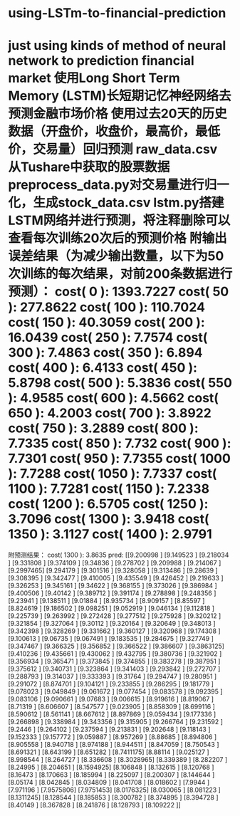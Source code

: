 # using-LSTm-to-financial-prediction
just using kinds of method of neural network to prediction financial market
使用Long Short Term Memory (LSTM)长短期记忆神经网络去预测金融市场价格
使用过去20天的历史数据（开盘价，收盘价，最高价，最低价，交易量）回归预测
raw_data.csv 从Tushare中获取的股票数据
preprocess_data.py对交易量进行归一化，生成stock_data.csv
lstm.py搭建LSTM网络并进行预测，将注释删除可以查看每次训练20次后的预测价格
附输出误差结果（为减少输出数量，以下为50次训练的每次结果，对前200条数据进行预测）：
cost( 0 ):  1393.7227
cost( 50 ):  277.8622
cost( 100 ):  110.7024
cost( 150 ):  40.3059
cost( 200 ):  16.0439
cost( 250 ):  7.7574
cost( 300 ):  7.4863
cost( 350 ):  6.894
cost( 400 ):  6.4133
cost( 450 ):  5.8798
cost( 500 ):  5.3836
cost( 550 ):  4.9585
cost( 600 ):  4.5662
cost( 650 ):  4.2003
cost( 700 ):  3.8922
cost( 750 ):  3.2889
cost( 800 ):  7.7335
cost( 850 ):  7.732
cost( 900 ):  7.7301
cost( 950 ):  7.7355
cost( 1000 ):  7.7288
cost( 1050 ):  7.7337
cost( 1100 ):  7.7281
cost( 1150 ):  7.2338
cost( 1200 ):  6.5705
cost( 1250 ):  3.7096
cost( 1300 ):  3.9418
cost( 1350 ):  3.1127
cost( 1400 ):  2.9791
========================
附预测结果：
cost( 1300 ):  3.8635
pred: 
[[9.200998 ]
 [9.149523 ]
 [9.218034 ]
 [9.331808 ]
 [9.374109 ]
 [9.34836  ]
 [9.278702 ]
 [9.209988 ]
 [9.214067 ]
 [9.2997465]
 [9.294179 ]
 [9.301516 ]
 [9.328058 ]
 [9.313486 ]
 [9.28639  ]
 [9.308395 ]
 [9.342477 ]
 [9.410005 ]
 [9.435549 ]
 [9.426452 ]
 [9.219633 ]
 [9.326253 ]
 [9.345161 ]
 [9.34622  ]
 [9.368155 ]
 [9.373026 ]
 [9.386984 ]
 [9.400506 ]
 [9.40142  ]
 [9.389712 ]
 [9.391174 ]
 [9.278898 ]
 [9.248356 ]
 [9.23941  ]
 [9.138511 ]
 [9.01884  ]
 [8.935734 ]
 [8.909157 ]
 [8.85597  ]
 [8.824619 ]
 [9.186502 ]
 [9.098251 ]
 [9.052919 ]
 [9.046134 ]
 [9.112818 ]
 [9.225739 ]
 [9.263992 ]
 [9.272428 ]
 [9.277512 ]
 [9.275928 ]
 [9.320212 ]
 [9.321854 ]
 [9.327064 ]
 [9.30112  ]
 [9.320164 ]
 [9.320649 ]
 [9.348013 ]
 [9.342398 ]
 [9.328269 ]
 [9.331662 ]
 [9.360127 ]
 [9.320968 ]
 [9.174308 ]
 [9.100613 ]
 [9.06735  ]
 [9.067491 ]
 [9.183535 ]
 [9.284675 ]
 [9.327749 ]
 [9.347467 ]
 [9.366325 ]
 [9.356852 ]
 [9.366522 ]
 [9.386607 ]
 [9.3863125]
 [9.410236 ]
 [9.435661 ]
 [9.430062 ]
 [9.432795 ]
 [9.380736 ]
 [9.321902 ]
 [9.356934 ]
 [9.365471 ]
 [9.373845 ]
 [9.374855 ]
 [9.383278 ]
 [9.387951 ]
 [9.375612 ]
 [9.340731 ]
 [9.323864 ]
 [9.341403 ]
 [9.293842 ]
 [9.272707 ]
 [9.288793 ]
 [9.314037 ]
 [9.333393 ]
 [9.31764  ]
 [9.294747 ]
 [9.280951 ]
 [9.291072 ]
 [8.874701 ]
 [9.104121 ]
 [9.233855 ]
 [9.286295 ]
 [9.181779 ]
 [9.078023 ]
 [9.049849 ]
 [9.061672 ]
 [9.077454 ]
 [9.083578 ]
 [9.092395 ]
 [9.083106 ]
 [9.090661 ]
 [9.07683  ]
 [9.006615 ]
 [8.919616 ]
 [8.819067 ]
 [8.71319  ]
 [8.606607 ]
 [8.547577 ]
 [9.023905 ]
 [8.858309 ]
 [8.699116 ]
 [8.590612 ]
 [8.561141 ]
 [8.667612 ]
 [8.897869 ]
 [9.059434 ]
 [9.177336 ]
 [9.266898 ]
 [9.338984 ]
 [9.343356 ]
 [9.315905 ]
 [9.266764 ]
 [9.231592 ]
 [9.2446   ]
 [9.264102 ]
 [9.237594 ]
 [9.213831 ]
 [9.202648 ]
 [9.118143 ]
 [9.152333 ]
 [9.157772 ]
 [9.059887 ]
 [8.957269 ]
 [8.88685  ]
 [8.894806 ]
 [8.905558 ]
 [8.940718 ]
 [8.974188 ]
 [8.944511 ]
 [8.847059 ]
 [8.750543 ]
 [8.691321 ]
 [8.643199 ]
 [8.651282 ]
 [8.7411175]
 [8.88114  ]
 [9.025127 ]
 [8.998544 ]
 [8.264727 ]
 [8.336608 ]
 [8.3028965]
 [8.339389 ]
 [8.282207 ]
 [8.24995  ]
 [8.204651 ]
 [8.1594925]
 [8.106848 ]
 [8.132615 ]
 [8.120768 ]
 [8.16473  ]
 [8.170663 ]
 [8.185994 ]
 [8.225097 ]
 [8.200307 ]
 [8.144644 ]
 [8.05174  ]
 [8.042845 ]
 [8.034809 ]
 [8.041708 ]
 [8.018602 ]
 [7.9944   ]
 [7.971196 ]
 [7.9575806]
 [7.9751453]
 [8.0176325]
 [8.030065 ]
 [8.081223 ]
 [8.1311245]
 [8.128544 ]
 [8.185853 ]
 [8.300782 ]
 [8.374895 ]
 [8.394728 ]
 [8.40149  ]
 [8.367828 ]
 [8.241876 ]
 [8.128793 ]
 [8.109222 ]]
